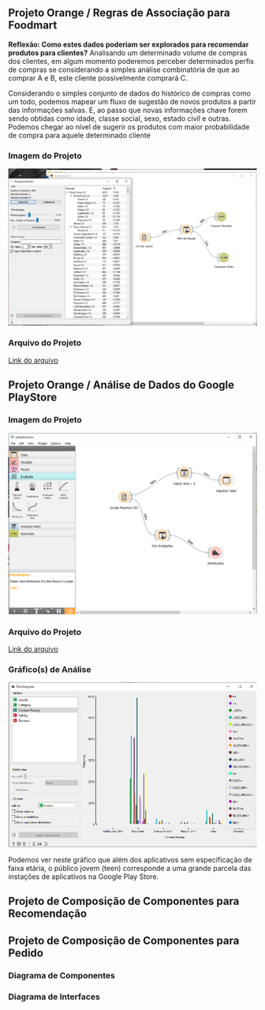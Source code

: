 ## Projeto Orange / Regras de Associação para Foodmart
**Reflexão: Como estes dados poderiam ser explorados para recomendar produtos para clientes?**
Analisando um determinado volume de compras dos clientes, em algum momento poderemos perceber determinados perfis de compras se considerando a simples análise combinatória de que ao comprar A e B, este cliente possivelmente comprará C.

Considerando o simples conjunto de dados do histórico de compras como um todo, podemos mapear um fluxo de sugestão de novos produtos a partir das informações salvas. E, ao passo que novas informações chave forem sendo obtidas como idade, classe social, sexo, estado civíl e outras. Podemos chegar ao nível de sugerir os produtos com maior probabilidade de compra para aquele determinado cliente

### Imagem do Projeto
[![Imagem do projeto orange Foodmart](images/foodmart1.PNG)](images/foodmart1.PNG)

### Arquivo do Projeto
[Link do arquivo](orange/foodmart/foodmart.ows)

## Projeto Orange / Análise de Dados do Google PlayStore

### Imagem do Projeto
[![Imagem do projeto orange Google Playstore](images/playstore1.PNG)](images/playstore1.PNG)

### Arquivo do Projeto
[Link do arquivo](orange/google-playstore/playstore.ows)

### Gráfico(s) de Análise
[![Imagem do gráfico de análise do Google Playstore](images/playstore2.PNG)](images/playstore2.PNG)

Podemos ver neste gráfico que além dos aplicativos sem especificação de faixa etária, o público jovem (teen) corresponde a uma grande parcela das instações de aplicativos na Google Play Store.

## Projeto de Composição de Componentes para Recomendação

## Projeto de Composição de Componentes para Pedido

### Diagrama de Componentes


### Diagrama de Interfaces
